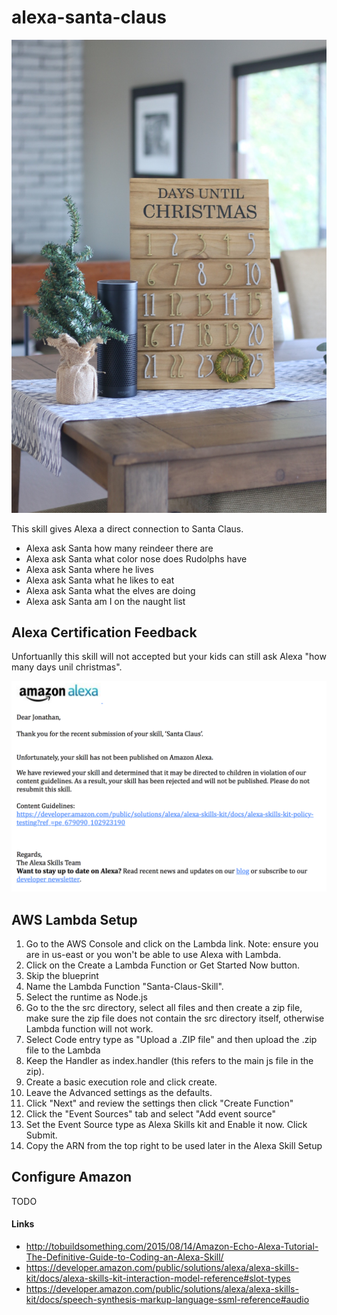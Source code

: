 # alexa-santa-claus

![Amazon Response](https://raw.githubusercontent.com/jspooner/alexa-santa-claus/master/IMG_2011.JPG)

This skill gives Alexa a direct connection to Santa Claus.

* Alexa ask Santa how many reindeer there are
* Alexa ask Santa what color nose does Rudolphs have
* Alexa ask Santa where he lives
* Alexa ask Santa what he likes to eat 
* Alexa ask Santa what the elves are doing
* Alexa ask Santa am I on the naught list

## Alexa Certification Feedback

Unfortuanlly this skill will not accepted but your kids can still ask Alexa "how many days unil christmas".

![Amazon Response](https://raw.githubusercontent.com/jspooner/alexa-santa-claus/master/response.png)


## AWS Lambda Setup

1. Go to the AWS Console and click on the Lambda link. Note: ensure you are in us-east or you won't be able to use Alexa with Lambda.
2. Click on the Create a Lambda Function or Get Started Now button.
3. Skip the blueprint
4. Name the Lambda Function "Santa-Claus-Skill".
5. Select the runtime as Node.js
6. Go to the the src directory, select all files and then create a zip file, make sure the zip file does not contain the src directory itself, otherwise Lambda function will not work.
7. Select Code entry type as "Upload a .ZIP file" and then upload the .zip file to the Lambda
8. Keep the Handler as index.handler (this refers to the main js file in the zip).
9. Create a basic execution role and click create.
10. Leave the Advanced settings as the defaults.
11. Click "Next" and review the settings then click "Create Function"
12. Click the "Event Sources" tab and select "Add event source"
13. Set the Event Source type as Alexa Skills kit and Enable it now. Click Submit.
14. Copy the ARN from the top right to be used later in the Alexa Skill Setup


## Configure Amazon

TODO

#### Links

* http://tobuildsomething.com/2015/08/14/Amazon-Echo-Alexa-Tutorial-The-Definitive-Guide-to-Coding-an-Alexa-Skill/
* https://developer.amazon.com/public/solutions/alexa/alexa-skills-kit/docs/alexa-skills-kit-interaction-model-reference#slot-types
* https://developer.amazon.com/public/solutions/alexa/alexa-skills-kit/docs/speech-synthesis-markup-language-ssml-reference#audio